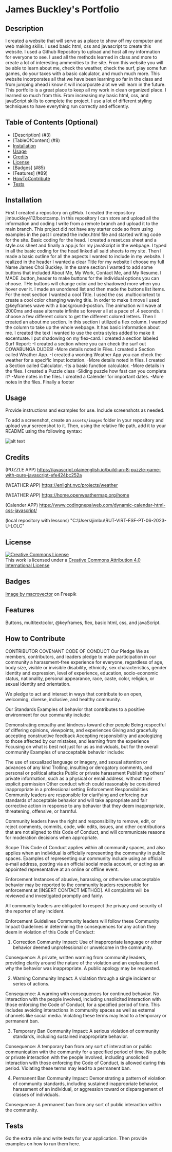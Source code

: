 # James Buckley's Portfolio

## Description

I created a website that will serve as a place to show off my computer and web making skills. I used basic html, css and javascript to create this website. I used a Github Repository to upload and host all my information for everyone to see. I used all the methods learned in class and more to create a lot of interesting ammenities to the site.  From this website you will be able to learn about me, check the weather, check the surf, play some fun games, do your taxes with a basic calculator, and much much more.  This website incorporates all that we have been learning so far in the class and from jumping ahead i know it will incorporate alot we will learn in the future.
This portfolio is a great place to keep all my work in clean organized place. I learned so much from this.  From increasing my basic html, css, and javaScript skills to complete the project.  I use a lot of different styling techniques to have everything run correctly and efficently.

## Table of Contents (Optional)

- [Description] (#3)
- [TableOfContent] (#8)
- [Installation](#21)
- [Usage](#56)
- [Credits](#64)
- [License](#81)
- [Badges] (#85)
- [Features] (#89)
- [HowToContribute](#93)
- [Tests](#152)

## Installation
First I created a repository on gitHub. I created the repository jimbuckley412/bootcamp. In this repository I can store and upload all the information and coding I write from a remote branch and upload it to the main branch.
This project did not have any starter code so from using examples in the past I created the index.html file and started writing code for the site.  Basic coding for the head.  I created a reset.css sheet and a style.css sheet and finally a app.js for my javaScript in the webpage.
I typed in all the basic coding for the head linked all said sheets to my site.
Then I made a basic outline for all the aspects I wanted to include in my website.
I realized in the header I wanted a clear Title for my website I choose my full Name James Choi Buckley. In the same section I wanted to add some buttons that included About Me, My Work, Contact Me, and My Resume. 
    I MADE .button_header to make buttons for the individual options you can choose.
        THe buttons will change color and be shadowed more when you hover over it.
        I made an unordered list and then made the buttons list items.
For the next section I wanted a cool Title.
    I used the css .multicolortext to create a cool color changing waving title.
        In order to make it move I used @keyframes wave with a background-postion.
        The animation will wave at 2000ms and ease alternate infinite so forever all at a pace of .4 seconds. I choose a few different colors to get the different colored letters.
Then I created an about me section.
    In this section i utilized a flex column.
    I wanted the column to take up the whole webpage.
    It has basic information about me.
    I created the text i wanted to use the extra styles added to make it excentuate.
    I put shadowing on my flex-card.
I created a section labeled Surf Report:
    -I created a section where you can check the surf out COWABUNGA DUDES!
    -More details noted in Files.
I created a Section called Weather App.
    -I created a working Weather App you can check the weather for a specific imput loctation.
    -More details noted in files.
I created a Section called Calculator.
    -Its a basic function calculator.
    -More details in the files.
I created a Puzzle class
    -Sliding puzzle how fast can you complete it?
    -More notes in the files.
I created a Calender for important dates.
    -More notes in the files.
Finally a footer 

## Usage

Provide instructions and examples for use. Include screenshots as needed.

To add a screenshot, create an `assets/images` folder in your repository and upload your screenshot to it. Then, using the relative file path, add it to your README using the following syntax:

![alt text](assets/images/screenshot.png)

## Credits

(PUZZLE APP)
https://javascript.plainenglish.io/build-an-8-puzzle-game-with-pure-javascript-efe424bc252a

(WEATHER APP)
https://enlight.nyc/projects/weather

(WEATHER APP)
https://home.openweathermap.org/home

(Calender APP)
https://www.codingnepalweb.com/dynamic-calendar-html-css-javascript/

(local repository with lessons)
"C:\Users\jimbu\RUT-VIRT-FSF-PT-06-2023-U-LOLC"

## License

<a rel="license" href="http://creativecommons.org/licenses/by/4.0/"><img alt="Creative Commons License" style="border-width:0" src="https://i.creativecommons.org/l/by/4.0/88x31.png" /></a><br />This work is licensed under a <a rel="license" href="http://creativecommons.org/licenses/by/4.0/">Creative Commons Attribution 4.0 International License</a>

## Badges

<a href="https://www.freepik.com/free-vector/vector-black-white-retro-stamps-badges-isolated_10704966.htm#query=website%20badge&position=1&from_view=keyword&track=ais">Image by macrovector</a> on Freepik

## Features

Buttons, multitextcolor, @keyframes, flex, basic html, css, and javaScript.

## How to Contribute
<HOW TO CONTRIBUTE:>
CONTRIBUTOR COVENANT CODE OF CONDUCT
Our Pledge
We as members, contributors, and leaders pledge to make participation in our community a harassment-free experience for everyone, regardless of age, body size, visible or invisible disability, ethnicity, sex characteristics, gender identity and expression, level of experience, education, socio-economic status, nationality, personal appearance, race, caste, color, religion, or sexual identity and orientation.

We pledge to act and interact in ways that contribute to an open, welcoming, diverse, inclusive, and healthy community.

Our Standards
Examples of behavior that contributes to a positive environment for our community include:

Demonstrating empathy and kindness toward other people
Being respectful of differing opinions, viewpoints, and experiences
Giving and gracefully accepting constructive feedback
Accepting responsibility and apologizing to those affected by our mistakes, and learning from the experience
Focusing on what is best not just for us as individuals, but for the overall community
Examples of unacceptable behavior include:

The use of sexualized language or imagery, and sexual attention or advances of any kind
Trolling, insulting or derogatory comments, and personal or political attacks
Public or private harassment
Publishing others’ private information, such as a physical or email address, without their explicit permission
Other conduct which could reasonably be considered inappropriate in a professional setting
Enforcement Responsibilities
Community leaders are responsible for clarifying and enforcing our standards of acceptable behavior and will take appropriate and fair corrective action in response to any behavior that they deem inappropriate, threatening, offensive, or harmful.

Community leaders have the right and responsibility to remove, edit, or reject comments, commits, code, wiki edits, issues, and other contributions that are not aligned to this Code of Conduct, and will communicate reasons for moderation decisions when appropriate.

Scope
This Code of Conduct applies within all community spaces, and also applies when an individual is officially representing the community in public spaces. Examples of representing our community include using an official e-mail address, posting via an official social media account, or acting as an appointed representative at an online or offline event.

Enforcement
Instances of abusive, harassing, or otherwise unacceptable behavior may be reported to the community leaders responsible for enforcement at [INSERT CONTACT METHOD]. All complaints will be reviewed and investigated promptly and fairly.

All community leaders are obligated to respect the privacy and security of the reporter of any incident.

Enforcement Guidelines
Community leaders will follow these Community Impact Guidelines in determining the consequences for any action they deem in violation of this Code of Conduct:

1. Correction
Community Impact: Use of inappropriate language or other behavior deemed unprofessional or unwelcome in the community.

Consequence: A private, written warning from community leaders, providing clarity around the nature of the violation and an explanation of why the behavior was inappropriate. A public apology may be requested.

2. Warning
Community Impact: A violation through a single incident or series of actions.

Consequence: A warning with consequences for continued behavior. No interaction with the people involved, including unsolicited interaction with those enforcing the Code of Conduct, for a specified period of time. This includes avoiding interactions in community spaces as well as external channels like social media. Violating these terms may lead to a temporary or permanent ban.

3. Temporary Ban
Community Impact: A serious violation of community standards, including sustained inappropriate behavior.

Consequence: A temporary ban from any sort of interaction or public communication with the community for a specified period of time. No public or private interaction with the people involved, including unsolicited interaction with those enforcing the Code of Conduct, is allowed during this period. Violating these terms may lead to a permanent ban.

4. Permanent Ban
Community Impact: Demonstrating a pattern of violation of community standards, including sustained inappropriate behavior, harassment of an individual, or aggression toward or disparagement of classes of individuals.

Consequence: A permanent ban from any sort of public interaction within the community.

## Tests

Go the extra mile and write tests for your application. Then provide examples on how to run them here.
